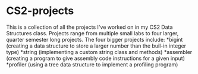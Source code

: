 # CS2-projects
This is a collection of all the projects I've worked on in my CS2 Data Structures class. 
Projects range from multiple small labs to four larger, quarter semester long projects.
The four bigger projects include: 
*bigint (creating a data structure to store a larger number than the buil-in integer type)
*string (implementing a custom string class and methods)
*assembler (creating a program to give assembly code instructions for a given input)
*profiler (using a tree data structure to implement a profiling program)
    
  

